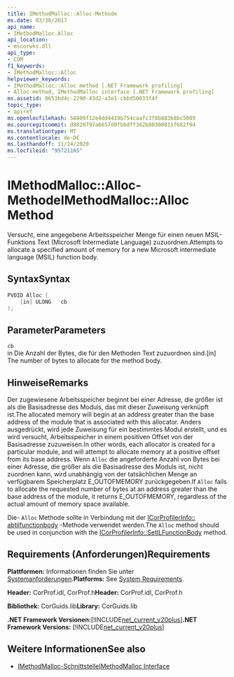 ```yaml
---
title: IMethodMalloc::Alloc-Methode
ms.date: 03/30/2017
api_name:
- IMethodMalloc.Alloc
api_location:
- mscorwks.dll
api_type:
- COM
f1_keywords:
- IMethodMalloc::Alloc
helpviewer_keywords:
- IMethodMalloc::Alloc method [.NET Framework profiling]
- Alloc method, IMethodMalloc interface [.NET Framework profiling]
ms.assetid: 8653bd4c-2290-43d2-a3e1-cbbd50033f4f
topic_type:
- apiref
ms.openlocfilehash: 58809f12e4dd4419b754caafc3f8b883b8bc5089
ms.sourcegitcommit: d8020797a6657d0fbbdff362b80300815f682f94
ms.translationtype: MT
ms.contentlocale: de-DE
ms.lasthandoff: 11/24/2020
ms.locfileid: "95721165"
---
```

# <a name="imethodmallocalloc-method"></a><span data-ttu-id="43829-102">IMethodMalloc::Alloc-Methode</span><span class="sxs-lookup"><span data-stu-id="43829-102">IMethodMalloc::Alloc Method</span></span>

<span data-ttu-id="43829-103">Versucht, eine angegebene Arbeitsspeicher Menge für einen neuen MSIL-Funktions Text (Microsoft Intermediate Language) zuzuordnen.</span><span class="sxs-lookup"><span data-stu-id="43829-103">Attempts to allocate a specified amount of memory for a new Microsoft intermediate language (MSIL) function body.</span></span>

## <a name="syntax"></a><span data-ttu-id="43829-104">Syntax</span><span class="sxs-lookup"><span data-stu-id="43829-104">Syntax</span></span>

```cpp
PVOID Alloc (
    [in] ULONG   cb
);
```

## <a name="parameters"></a><span data-ttu-id="43829-105">Parameter</span><span class="sxs-lookup"><span data-stu-id="43829-105">Parameters</span></span>

`cb`\
<span data-ttu-id="43829-106">in Die Anzahl der Bytes, die für den Methoden Text zuzuordnen sind.</span><span class="sxs-lookup"><span data-stu-id="43829-106">[in] The number of bytes to allocate for the method body.</span></span>

## <a name="remarks"></a><span data-ttu-id="43829-107">Hinweise</span><span class="sxs-lookup"><span data-stu-id="43829-107">Remarks</span></span>

 <span data-ttu-id="43829-108">Der zugewiesene Arbeitsspeicher beginnt bei einer Adresse, die größer ist als die Basisadresse des Moduls, das mit dieser Zuweisung verknüpft ist.</span><span class="sxs-lookup"><span data-stu-id="43829-108">The allocated memory will begin at an address greater than the base address of the module that is associated with this allocator.</span></span> <span data-ttu-id="43829-109">Anders ausgedrückt, wird jede Zuweisung für ein bestimmtes Modul erstellt, und es wird versucht, Arbeitsspeicher in einem positiven Offset von der Basisadresse zuzuweisen.</span><span class="sxs-lookup"><span data-stu-id="43829-109">In other words, each allocator is created for a particular module, and will attempt to allocate memory at a positive offset from its base address.</span></span> <span data-ttu-id="43829-110">Wenn `Alloc` die angeforderte Anzahl von Bytes bei einer Adresse, die größer als die Basisadresse des Moduls ist, nicht zuordnen kann, wird unabhängig von der tatsächlichen Menge an verfügbarem Speicherplatz E_OUTOFMEMORY zurückgegeben.</span><span class="sxs-lookup"><span data-stu-id="43829-110">If `Alloc` fails to allocate the requested number of bytes at an address greater than the base address of the module, it returns E_OUTOFMEMORY, regardless of the actual amount of memory space available.</span></span>

 <span data-ttu-id="43829-111">Die- `Alloc` Methode sollte in Verbindung mit der [ICorProfilerInfo:: abtilfunctionbody](icorprofilerinfo-setilfunctionbody-method.md) -Methode verwendet werden.</span><span class="sxs-lookup"><span data-stu-id="43829-111">The `Alloc` method should be used in conjunction with the [ICorProfilerInfo::SetILFunctionBody](icorprofilerinfo-setilfunctionbody-method.md) method.</span></span>

## <a name="requirements"></a><span data-ttu-id="43829-112">Requirements (Anforderungen)</span><span class="sxs-lookup"><span data-stu-id="43829-112">Requirements</span></span>

 <span data-ttu-id="43829-113">**Plattformen:** Informationen finden Sie unter [Systemanforderungen](../../get-started/system-requirements.md).</span><span class="sxs-lookup"><span data-stu-id="43829-113">**Platforms:** See [System Requirements](../../get-started/system-requirements.md).</span></span>

 <span data-ttu-id="43829-114">**Header:** CorProf.idl, CorProf.h</span><span class="sxs-lookup"><span data-stu-id="43829-114">**Header:** CorProf.idl, CorProf.h</span></span>

 <span data-ttu-id="43829-115">**Bibliothek:** CorGuids.lib</span><span class="sxs-lookup"><span data-stu-id="43829-115">**Library:** CorGuids.lib</span></span>

 <span data-ttu-id="43829-116">**.NET Framework Versionen:**[!INCLUDE[net_current_v20plus](../../../../includes/net-current-v20plus-md.md)]</span><span class="sxs-lookup"><span data-stu-id="43829-116">**.NET Framework Versions:** [!INCLUDE[net_current_v20plus](../../../../includes/net-current-v20plus-md.md)]</span></span>

## <a name="see-also"></a><span data-ttu-id="43829-117">Weitere Informationen</span><span class="sxs-lookup"><span data-stu-id="43829-117">See also</span></span>

- [<span data-ttu-id="43829-118">IMethodMalloc-Schnittstelle</span><span class="sxs-lookup"><span data-stu-id="43829-118">IMethodMalloc Interface</span></span>](imethodmalloc-interface.md)
